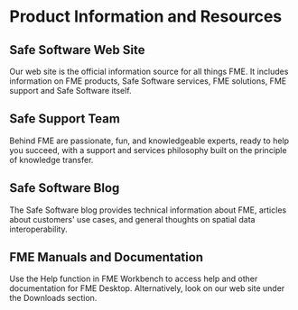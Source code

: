 # Product Information and Resources #

## Safe Software Web Site ##
Our web site is the official information source for all things FME. It includes information on FME products, Safe Software services, FME solutions, FME support and Safe Software itself.

## Safe Support Team ##
Behind FME are passionate, fun, and knowledgeable experts, ready to help you succeed, with a support and services philosophy built on the principle of knowledge transfer.

## Safe Software Blog ##
The Safe Software blog provides technical information about FME, articles about customers' use cases, and general thoughts on spatial data interoperability.

## FME Manuals and Documentation ##
Use the Help function in FME Workbench to access help and other documentation for FME Desktop. Alternatively, look on our web site under the Downloads section.